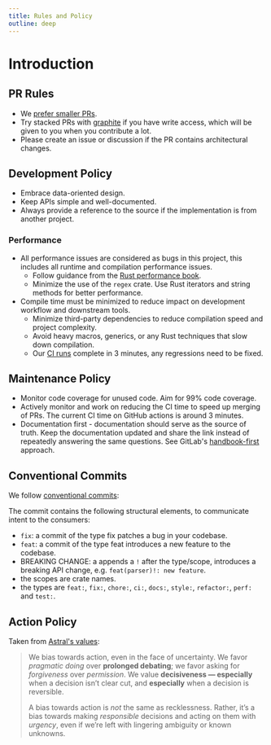 ```yaml
---
title: Rules and Policy
outline: deep
---
```


# Introduction

## PR Rules

- We [prefer smaller PRs](https://graphite.dev/blog/how-large-prs-slow-down-development).
- Try stacked PRs with [graphite](https://graphite.dev) if you have write access, which will be given to you when you contribute a lot.
- Please create an issue or discussion if the PR contains architectural changes.

## Development Policy

- Embrace data-oriented design.
- Keep APIs simple and well-documented.
- Always provide a reference to the source if the implementation is from another project.

### Performance

- All performance issues are considered as bugs in this project, this includes all runtime and compilation performance issues.
  - Follow guidance from the [Rust performance book](https://nnethercote.github.io/perf-book/introduction.html).
  - Minimize the use of the `regex` crate. Use Rust iterators and string methods for better performance.
- Compile time must be minimized to reduce impact on development workflow and downstream tools.
  - Minimize third-party dependencies to reduce compilation speed and project complexity.
  - Avoid heavy macros, generics, or any Rust techniques that slow down compilation.
  - Our [CI runs](https://github.com/oxc-project/oxc/actions/workflows/ci.yml?query=branch%3Amain) complete in 3 minutes, any regressions need to be fixed.

## Maintenance Policy

- Monitor code coverage for unused code. Aim for 99% code coverage.
- Actively monitor and work on reducing the CI time to speed up merging of PRs. The current CI time on GitHub actions is around 3 minutes.
- Documentation first - documentation should serve as the source of truth. Keep the documentation updated and share the link instead of repeatedly answering the same questions. See GitLab's [handbook-first](https://handbook.gitlab.com/handbook/company/culture/all-remote/handbook-first) approach.

## Conventional Commits

We follow [conventional commits](https://www.conventionalcommits.org/en/v1.0.0/):

The commit contains the following structural elements, to communicate intent to the consumers:

- `fix`: a commit of the type fix patches a bug in your codebase.
- `feat`: a commit of the type feat introduces a new feature to the codebase.
- BREAKING CHANGE: a appends a `!` after the type/scope, introduces a breaking API change, e.g. `feat(parser)!: new feature`.
- the scopes are crate names.
- the types are `feat:`, `fix:`, `chore:`, `ci:`, `docs:`, `style:`, `refactor:`, `perf:` and `test:`.

## Action Policy

Taken from [Astral's values](https://astral-sh.notion.site/Astral-s-Values-0ed6a642bcc84e91af6836b2373572f5):

> We bias towards action, even in the face of uncertainty. We favor _pragmatic doing_ over **prolonged debating**; we favor asking for _forgiveness_ over _permission_. We value **decisiveness — especially** when a decision isn’t clear cut, and **especially** when a decision is reversible.
>
> A bias towards action is _not_ the same as recklessness. Rather, it’s a bias towards making _responsible_ decisions and acting on them with _urgency_, even if we’re left with lingering ambiguity or known unknowns.
